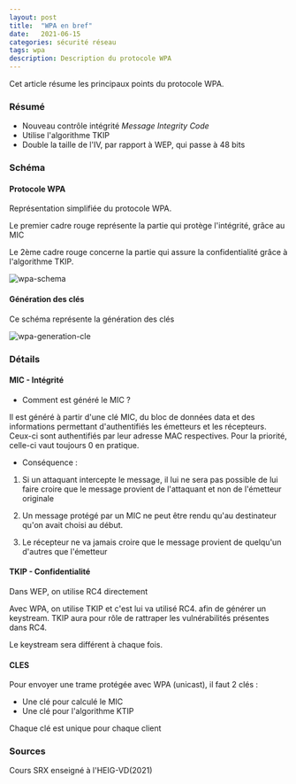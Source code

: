 ```yaml
---
layout: post
title:  "WPA en bref"
date:   2021-06-15 
categories: sécurité réseau
tags: wpa
description: Description du protocole WPA
---
```


Cet article résume les principaux points du protocole WPA.

### Résumé

- Nouveau contrôle intégrité *Message Integrity Code*
- Utilise l'algorithme TKIP
- Double la taille de l'IV, par rapport à WEP, qui passe à 48 bits



### Schéma

#### Protocole WPA

Représentation simplifiée du protocole WPA.

Le premier cadre rouge représente la partie qui protège l'intégrité, grâce au MIC

Le 2ème cadre rouge concerne la partie qui assure la confidentialité grâce à l'algorithme TKIP.



![wpa-schema]({{site.url_complet}}/assets/article/reseau/wpa/wpa-schema.png)

#### Génération des clés

Ce schéma représente la génération des clés

![wpa-generation-cle]({{site.url_complet}}/assets/article/reseau/wpa/wpa-generation-cle.png)



### Détails

#### MIC - Intégrité

- Comment est généré le MIC ?

Il est généré à partir d'une clé MIC, du bloc de données data et des informations permettant d'authentifiés les émetteurs et les récepteurs. Ceux-ci  sont authentifiés par leur adresse MAC respectives. Pour la priorité, celle-ci vaut toujours 0 en pratique.



- Conséquence : 

1) Si un attaquant intercepte le message,  il lui ne sera pas possible de lui faire croire que le message provient de l'attaquant et non de l'émetteur originale

2) Un message protégé par un MIC ne peut être rendu qu'au destinateur qu'on avait choisi au début.

3) Le récepteur ne va jamais croire que le message provient de quelqu'un d'autres que l'émetteur



#### TKIP - Confidentialité

Dans WEP, on utilise RC4 directement

Avec WPA, on utilise TKIP et c'est lui va utilisé RC4. afin de générer un keystream. TKIP aura pour rôle de rattraper les vulnérabilités présentes dans RC4. 

Le keystream sera différent à chaque fois. 



#### CLES

Pour envoyer une trame protégée avec WPA (unicast), il faut 2 clés :

- Une clé pour calculé le MIC
- Une clé pour l'algorithme KTIP

Chaque clé est unique pour chaque client



### Sources 

Cours SRX enseigné à l'HEIG-VD(2021)





